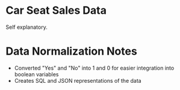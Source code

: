 Car Seat Sales Data
====================

Self explanatory.

Data Normalization Notes
=========================
- Converted "Yes" and "No" into 1 and 0 for easier integration into boolean
  variables
- Creates SQL and JSON representations of the data